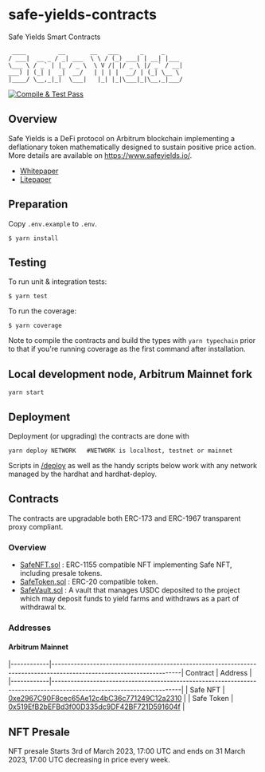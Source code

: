 # safe-yields-contracts
Safe Yields Smart Contracts
```
 ____         __       __   ___      _     _
/ ___|  __ _ / _| ___  \ \ / (_) ___| | __| |___
\___ \ / _` | |_ / _ \  \ V /| |/ _ \ |/ _` / __|
___) | (_| |  _|  __/   | | | |  __/ | (_| \__ \
|____/ \__,_|_|  \___|   |_| |_|\___|_|\__,_|___/
```

[![Compile & Test Pass](https://github.com/Safe-Yields/safe-yields-contracts/actions/workflows/test.yml/badge.svg)](https://github.com/Safe-Yields/safe-yields-contracts/actions/workflows/test.yml)

## Overview

Safe Yields is a DeFi protocol on Arbitrum blockchain implementing a deflationary token mathematically
designed to sustain positive price action.
More details are available on https://www.safeyields.io/.

- [Whitepaper](https://www.safeyields.io/safeyields_whitepaper.pdf)
- [Litepaper](https://www.safeyields.io/safeyields_litepaper.pdf)

## Preparation

Copy `.env.example` to `.env`.

```shell
$ yarn install
```

## Testing

To run unit & integration tests:

```shell
$ yarn test
```

To run the coverage:

```shell
$ yarn coverage
```

Note to compile the contracts and build the types with `yarn typechain` prior to that if you're running
coverage as the
first command after installation.

## Local development node, Arbitrum Mainnet fork

```shell
yarn start
```

## Deployment

Deployment (or upgrading) the contracts are done with

```shell
yarn deploy NETWORK   #NETWORK is localhost, testnet or mainnet
```

Scripts in [/deploy](./deploy) as well as the handy scripts below work with any network managed by the hardhat and
hardhat-deploy.

## Contracts

The contracts are upgradable both ERC-173 and ERC-1967 transparent proxy compliant.

### Overview

- [SafeNFT.sol](contracts%2FSafeNFT.sol) : ERC-1155 compatible NFT implementing Safe NFT, including presale tokens.
- [SafeToken.sol](contracts%2FSafeToken.sol) : ERC-20 compatible token.
- [SafeVault.sol](contracts%2FSafeVault.sol) : A vault that manages USDC deposited to the project which may deposit
  funds to yield farms and withdraws as a part of withdrawal tx.

### Addresses

#### Arbitrum Mainnet

|------------|----------------------------------------------------------------------------------------------------------------------|
Contract | Address |
|------------|----------------------------------------------------------------------------------------------------------------------|
| Safe
NFT | [0xe2967C90F8cec65Ae12c4bC36c771249C12a2310](https://arbiscan.io/address/0xe2967C90F8cec65Ae12c4bC36c771249C12a2310) |
| Safe
Token | [0x519EfB2bEFBd3f00D335dc9DF42BF721D591604f](https://arbiscan.io/address/0x519EfB2bEFBd3f00D335dc9DF42BF721D591604f) |

###

## NFT Presale

NFT presale Starts 3rd of March 2023, 17:00 UTC and ends on 31 March 2023, 17:00 UTC decreasing in price every week.

